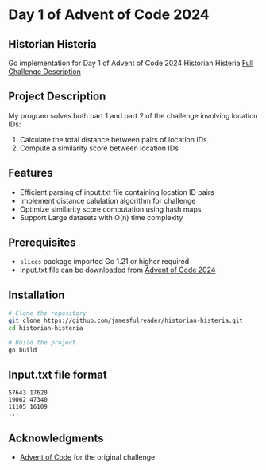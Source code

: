 # Day 1 of Advent of Code 2024
## Historian Histeria
Go implementation for Day 1 of Advent of Code 2024 Historian Histeria [Full Challenge Description](https://adventofcode.com/2024)

## Project Description
My program solves both part 1 and part 2 of the challenge involving location IDs:
1. Calculate the total distance between pairs of location IDs
2. Compute a similarity score between location IDs

## Features
- Efficient parsing of input.txt file containing location ID pairs
- Implement distance calulation algorithm for challenge
- Optimize similarity score computation using hash maps
- Support Large datasets with O(n) time complexity

## Prerequisites
- `slices` package imported Go 1.21 or higher required
- input.txt file can be downloaded from [Advent of Code 2024](https://adventofcode.com/2024/day/1)

## Installation
```bash
# Clone the repository
git clone https://github.com/jamesfulreader/historian-histeria.git
cd historian-histeria

# Build the project
go build
```

## Input.txt file format
```
57643 17620
19062 47340
11105 16109
...
```

## Acknowledgments
- [Advent of Code](https://adventofcode.com/) for the original challenge
